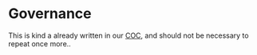 # Governance

This is kind a already written in our [COC][COC], and should not be necessary
to repeat once more..

[COC]: https://kb.mypdns.org/articles/MTX-A-8/CODE-OF-CONDUCT "Contributor Covenant Code of Conduct"

[//]: # (A GOVERNANCE file lets people know about how your project is governed.)

[//]: # (For example, it might discuss project roles and how decisions are made.)